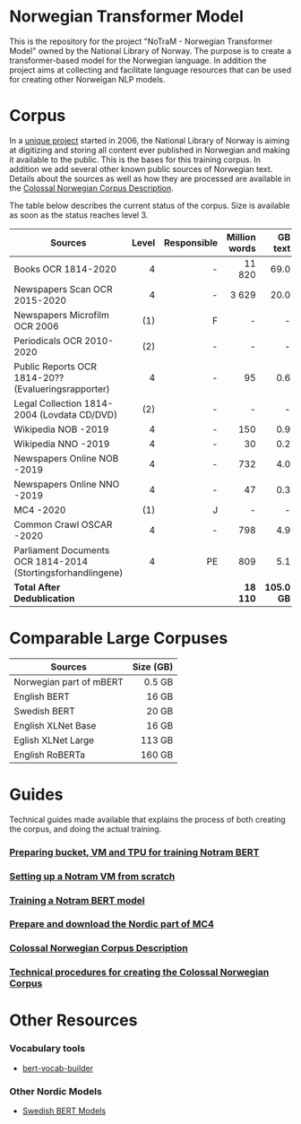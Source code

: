 # Norwegian Transformer Model
This is the repository for the project "NoTraM - Norwegian Transformer Model" owned by the National Library of Norway. The purpose is to create a transformer-based model for the Norwegian language. In addition the project aims at collecting and facilitate language resources that can be used for creating other Norweigan NLP models.

# Corpus
In a [unique project](https://www.zdnet.com/article/norways-petabyte-plan-store-everything-ever-published-in-a-1000-year-archive/) started in 2006, the National Library of Norway is aiming at digitizing and storing all content ever published in Norwegian and making it available to the public. This is the bases for this training corpus. In addition we add several other known public sources of Norwegian text. Details about the sources as well as how they are processed are available in the [Colossal Norwegian Corpus Description](https://github.com/NBAiLab/notram/blob/master/guides/corpus_description.md).

The table below describes the current status of the corpus. Size is available as soon as the status reaches level 3.

| Sources  |  Level | Responsible | Million words | GB text |
| -------- |  -----:|  -----:| -----:| -----:|
| Books OCR 1814-2020| 4 | - | 11 820| 69.0 |
| Newspapers Scan OCR 2015-2020| 4 | - | 3 629 | 20.0 |
| Newspapers Microfilm OCR 2006| (1) | F | - | - |
| Periodicals OCR 2010-2020 | (2) |  - | - | - |
| Public Reports OCR 1814-20?? (Evalueringsrapporter) | 4 |  - | 95 | 0.6 |
| Legal Collection 1814-2004 (Lovdata CD/DVD) | (2) |  - | - | - |
| Wikipedia NOB -2019  | 4 |  - | 150 | 0.9 |
| Wikipedia NNO -2019 | 4 |  - | 30 | 0.2 |
| Newspapers Online NOB -2019 | 4 |  - | 732 | 4.0 |
| Newspapers Online NNO -2019 | 4 |  - | 47 | 0.3 |
| MC4 -2020 | (1) |  J | - | - |
| Common Crawl OSCAR -2020 | 4 |  - | 798 | 4.9 |
| Parliament Documents OCR 1814-2014 (Stortingsforhandlingene)  | 4 |  PE | 809 | 5.1 |
| **Total After Dedublication**  |  |   | **18 110** | **105.0 GB** |

# Comparable Large Corpuses
| Sources  |  Size (GB) |
| -------- |  -----:|
| Norwegian part of mBERT | 0.5 GB |
| English BERT | 16 GB |
| Swedish BERT | 20 GB |
| English XLNet Base | 16 GB |
| Eglish XLNet Large | 113 GB |
| English RoBERTa | 160 GB |

# Guides
Technical guides made available that explains the process of both creating the corpus, and doing the actual training. 
### [Preparing bucket, VM and TPU for training Notram BERT](https://github.com/NBAiLab/notram/blob/master/guides/setting_up_machines_for_training.md)
### [Setting up a Notram VM from scratch](https://github.com/NBAiLab/notram/blob/master/guides/set_up_vm.md)
### [Training a Notram BERT model](https://github.com/NBAiLab/notram/blob/master/guides/start_training.md)
### [Prepare and download the Nordic part of MC4](https://github.com/NBAiLab/notram/blob/master/guides/prepare_common_crawl.md)
### [Colossal Norwegian Corpus Description](https://github.com/NBAiLab/notram/blob/master/guides/corpus_description.md)
### [Technical procedures for creating the Colossal Norwegian Corpus](https://github.com/NBAiLab/notram/blob/master/guides/creating_corpus.md)

# Other Resources
### Vocabulary tools
* [bert-vocab-builder](https://github.com/kwonmha/bert-vocab-builder)

### Other Nordic Models
* [Swedish BERT Models](https://github.com/Kungbib/swedish-bert-models)
